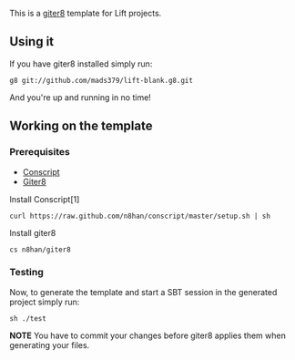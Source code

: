 This is a [giter8](http://github.com/n8han/giter8) template for Lift projects. 

## Using it

If you have giter8 installed simply run: 

    g8 git://github.com/mads379/lift-blank.g8.git

And you're up and running in no time!

## Working on the template

### Prerequisites 

- [Conscript](https://github.com/n8han/conscript) 
- [Giter8](https://github.com/n8han/giter8)

Install Conscript[1]

	curl https://raw.github.com/n8han/conscript/master/setup.sh | sh

Install giter8

	cs n8han/giter8

### Testing

Now, to generate the template and start a SBT session in the
generated project simply run: 

	sh ./test
	
**NOTE** You have to commit your changes before giter8 applies them
when generating your files.